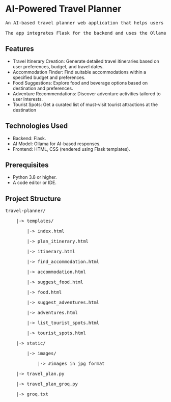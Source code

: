 <h1>AI-Powered Travel Planner</h1>
<pre>
An AI-based travel planner web application that helps users plan itineraries, find accommodations, explore food options, and discover adventure activities and tourist spots.<br>
The app integrates Flask for the backend and uses the Ollama AI API to generate recommendations.
</pre>

<h2>Features</h2>
<ul type=point>
<li>Travel Itinerary Creation: Generate detailed travel itineraries based on user preferences, budget, and travel dates.<br></li>
<li>Accommodation Finder: Find suitable accommodations within a specified budget and preferences.<br></li>
<li>Food Suggestions: Explore food and beverage options based on destination and preferences.<br></li>
<li>Adventure Recommendations: Discover adventure activities tailored to user interests.<br></li>
<li>Tourist Spots: Get a curated list of must-visit tourist attractions at the destination<br></li>
</ul>

<h2>Technologies Used</h2>
<ul type=point>
<li>Backend: Flask.<br></li>
<li>AI Model: Ollama for AI-based responses.<br></li>
<li>Frontend: HTML, CSS (rendered using Flask templates).<br></li>
</ul>

<h2>Prerequisites</h2>
<ul type=point>
<li>Python 3.8 or higher.<br></li>
<li>A code editor or IDE.<br></li>
</ul>

<h2>Project Structure</h2>
<pre>
travel-planner/<br>
	|-> templates/<br>
		|-> index.html<br>
		|-> plan_itinerary.html<br>
		|-> itinerary.html<br>
		|-> find_accommodation.html<br>
		|-> accommodation.html<br>
		|-> suggest_food.html<br>
		|-> food.html<br>
		|-> suggest_adventures.html<br>
		|-> adventures.html<br>
		|-> list_tourist_spots.html<br>
		|-> tourist_spots.html<br>
	|-> static/ <br>
		|-> images/<br>
			|-> #images in jpg format<br>
	|-> travel_plan.py<br>
	|-> travel_plan_groq.py<br>
	|-> groq.txt<br>
</pre>
